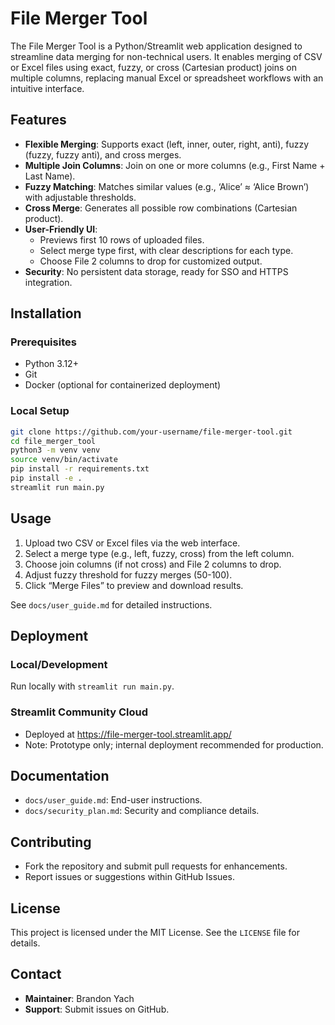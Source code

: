 # File Merger Tool

The File Merger Tool is a Python/Streamlit web application designed to streamline data merging for non-technical users. It enables merging of CSV or Excel files using exact, fuzzy, or cross (Cartesian product) joins on multiple columns, replacing manual Excel or spreadsheet workflows with an intuitive interface. 

## Features
- **Flexible Merging**: Supports exact (left, inner, outer, right, anti), fuzzy (fuzzy, fuzzy anti), and cross merges.
- **Multiple Join Columns**: Join on one or more columns (e.g., First Name + Last Name).
- **Fuzzy Matching**: Matches similar values (e.g., ‘Alice’ ≈ ‘Alice Brown’) with adjustable thresholds.
- **Cross Merge**: Generates all possible row combinations (Cartesian product).
- **User-Friendly UI**:
  - Previews first 10 rows of uploaded files.
  - Select merge type first, with clear descriptions for each type.
  - Choose File 2 columns to drop for customized output.
- **Security**: No persistent data storage, ready for SSO and HTTPS integration.

## Installation

### Prerequisites
- Python 3.12+
- Git
- Docker (optional for containerized deployment)

### Local Setup
```bash
git clone https://github.com/your-username/file-merger-tool.git
cd file_merger_tool
python3 -m venv venv
source venv/bin/activate
pip install -r requirements.txt
pip install -e .
streamlit run main.py
```

## Usage
1. Upload two CSV or Excel files via the web interface.
2. Select a merge type (e.g., left, fuzzy, cross) from the left column.
3. Choose join columns (if not cross) and File 2 columns to drop.
4. Adjust fuzzy threshold for fuzzy merges (50-100).
5. Click “Merge Files” to preview and download results.

See `docs/user_guide.md` for detailed instructions.

## Deployment

### Local/Development
Run locally with `streamlit run main.py`.

### Streamlit Community Cloud 
- Deployed at https://file-merger-tool.streamlit.app/
- Note: Prototype only; internal deployment recommended for production.


## Documentation
- `docs/user_guide.md`: End-user instructions.
- `docs/security_plan.md`: Security and compliance details.

## Contributing
- Fork the repository and submit pull requests for enhancements.
- Report issues or suggestions within GitHub Issues.

## License
This project is licensed under the MIT License. See the `LICENSE` file for details.

## Contact
- **Maintainer**: Brandon Yach
- **Support**: Submit issues on GitHub.